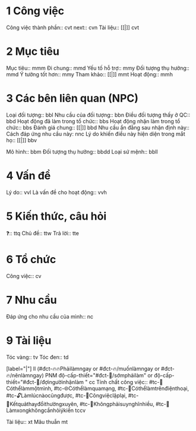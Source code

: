 # 1 Công việc 
Công việc thành phần::		cvt
next::		cvn
Tài liệu:: [[|]]		cvt
# 2 Mục tiêu
Mục tiêu::		mmm
Đi chung::		mmd
Yếu tố hỗ trợ::		mmy
Đối tượng thụ hưởng::		mmd
Ý tưởng tốt hơn::		mmy
Tham khảo:: [[|]]		mmt
Hoạt động::		mmh

# 3 Các bên liên quan (NPC)
Loại đối tượng::		bbl
Nhu cầu của đối tượng::		bbn
Điều đối tượng thấy ở QC::		bbd
Hoạt động đã làm trong tổ chức::		bbs
Hoạt động nhận làm trong tổ chức::		bbs
Đánh giá chung:: [[|]]		bbd
Nhu cầu ẩn đằng sau nhận định này::
Cách đáp ứng nhu cầu này:		nnc
Lý do khiến điều này hiện diện trong mắt họ:: [[|]]		bbv

Mô hình::		bbm
Đối tượng thụ hưởng::		bbdd
Loại sứ mệnh:: 		bbll

# 4 Vấn đề
Lý do::		vvl
Là vấn đề cho hoạt động::		vvh

# 5 Kiến thức, câu hỏi
❓::		ttq
Chủ đề::		ttw
Trả lời:: 		tte

# 6 Tổ chức
Công việc:: 		cv
# 7 Nhu cầu
Đáp ứng cho nhu cầu của mình::		nc
# 9 Tài liệu
Tóc vàng:: 		tv
Tóc đen:: 		td

[label="|"]		ll
(#đct-🔥🔥Phảilàmngay or #đct-🔥/muốnlàmngay or #đct-🔥/nênlàmngay)		PNM
độ-cấp-thiết="#đct-🍃/sớmphảilàm" or độ-cấp-thiết="#đct-🍃/đợingườinhậnlàm "		cc
Tính chất công việc:: #tc-🧍Cóthểlàmmộtmình, #tc-🌐Cóthểlàmquamạng, #tc-📱Cóthểlàmtrênđiệnthoại, #tc-🔓Làmlúcnàocũngđược, #tc-🔁Côngviệclặplại, #tc-🔁Kếtquảthayđổithườngxuyên, #tc-🧠Khôngphảisuynghĩnhiều, #tc-💬Làmxongkhôngcầnhỏiýkiến		tccv

Tài liệu::		xt
Mâu thuẫn		mt
